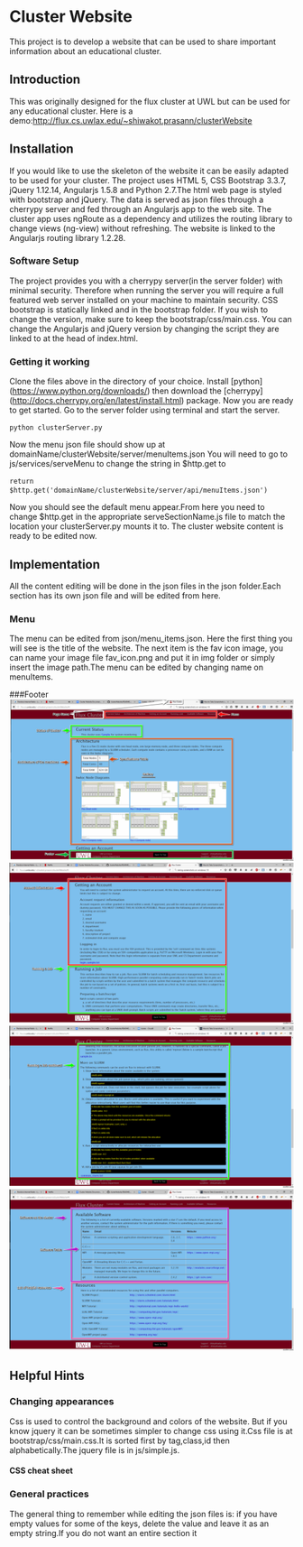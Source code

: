 # Cluster Website
This project is to develop a website that can be used to
share important information about an educational cluster.

## Introduction
This was originally designed for the flux cluster at UWL but can be used for any educational cluster. Here is a demo:http://flux.cs.uwlax.edu/~shiwakot.prasann/clusterWebsite

## Installation
If you would like to use the skeleton of the website it can be easily adapted to be used for your cluster. The project uses HTML 5, CSS Bootstrap 3.3.7, jQuery 1.12.14, Angularjs 1.5.8 and Python 2.7.The html web page is styled with bootstrap and jQuery. The data is served as json files through a cherrypy server and fed through an  Angularjs app to the web site. The cluster app uses ngRoute as a dependency and utilizes the routing library to change views (ng-view) without refreshing. The website is linked to the Angularjs routing library 1.2.28.

### Software Setup
The project provides you with a cherrypy server(in the server folder) with minimal security. Therefore when running the server you will require a full featured web server installed on your machine to maintain security.
CSS bootstrap is statically linked and in  the bootstrap folder. If you wish to change the version, make sure to keep the bootstrap/css/main.css. You can change the Angularjs and jQuery version by changing the script they are linked to at the head of index.html.

### Getting it working
Clone the files above in the directory of your choice. Install [python] (https://www.python.org/downloads/) then download the [cherrypy] (http://docs.cherrypy.org/en/latest/install.html) package. Now you are ready to get started.
Go to the server folder using terminal and start the server.

    python clusterServer.py 

Now the menu json  file should show up at domainName/clusterWebsite/server/menuItems.json
You will need to go to js/services/serveMenu to change the string in  $http.get to 

    return $http.get('domainName/clusterWebsite/server/api/menuItems.json')

Now you should see the default menu appear.From here you need to change $http.get in the appropriate serveSectionName.js file to match the location your clusterServer.py mounts it to. The cluster website content is ready to be edited now.

## Implementation
All the content editing will be done in the json files in the json folder.Each section has its own json file and will be edited from here.

### Menu
The menu can be edited from json/menu_items.json. Here the first thing you will see is the title of the website.
The next item is the fav icon image, you can name your image file fav_icon.png and put it in img folder or simply insert the image path.The menu can be edited by changing name on menuItems.
   
###Footer
![Demo 1](img/demoAn1.png)
![Demo 2](img/demoAn2.png)
![Demo 3](img/demoAn3.png)
![Demo 4](img/demoAn4.png)

## Helpful Hints
### Changing appearances
Css is used to control the background and colors of the website. But if you know jquery it can be sometimes simpler to change css using it.Css file is at bootstrap/css/main.css.It is sorted first by tag,class,id then alphabetically.The jquery file is in js/simple.js.

#### CSS cheat sheet

### General practices
The general thing to remember while editing the json files is: if you have empty values for some of the keys, delete the value and leave it as an empty string.If you do not want an entire section it 
